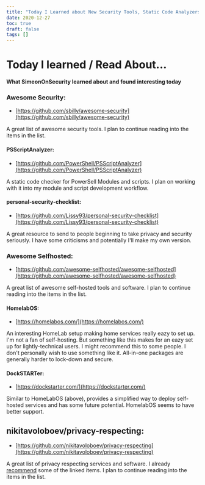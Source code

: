 ```yaml
---
title: "Today I Learned about New Security Tools, Static Code Analyzers, and Self-Hosted Service Options"
date: 2020-12-27
toc: true
draft: false
tags: []
---
```


# Today I learned / Read About...
**What SimeonOnSecurity learned about and found interesting today**

### Awesome Security:
- [https://github.com/sbilly/awesome-security](https://github.com/sbilly/awesome-security)

A great list of awesome security tools. I plan to continue reading into the items in the list.

#### PSScriptAnalyzer:
- [https://github.com/PowerShell/PSScriptAnalyzer](https://github.com/PowerShell/PSScriptAnalyzer)

A static code checker for PowerSell Modules and scripts. I plan on working with it into my module and script development workflow.

#### personal-security-checklist:
- [https://github.com/Lissy93/personal-security-checklist](https://github.com/Lissy93/personal-security-checklist)

A great resource to send to people beginning to take privacy and security seriously. I have some criticisms and potentially I'll make my own version.

### Awesome Selfhosted:
- [https://github.com/awesome-selfhosted/awesome-selfhosted](https://github.com/awesome-selfhosted/awesome-selfhosted)

A great list of awesome self-hosted tools and software. I plan to continue reading into the items in the list.

#### HomelabOS:
- [https://homelabos.com/](https://homelabos.com/)

An interesting HomeLab setup making home services really eazy to set up. I'm not a fan of self-hosting. But something like this makes for an eazy set up for lightly-technical users.
I might recommend this to some people. I don't personally wish to use something like it. All-in-one packages are generally harder to lock-down and secure.

#### DockSTARTer:
- [https://dockstarter.com/](https://dockstarter.com/)

Similar to HomeLabOS (above), provides a simplified way to deploy self-hosted services and has some future potential. HomelabOS seems to have better support. 

## nikitavoloboev/privacy-respecting:
- [https://github.com/nikitavoloboev/privacy-respecting](https://github.com/nikitavoloboev/privacy-respecting)

A great list of privacy respecting services and software. I already [recommend](https://simeononsecurity.ch/recommendations) some of the linked items. I plan to continue reading into the items in the list.
